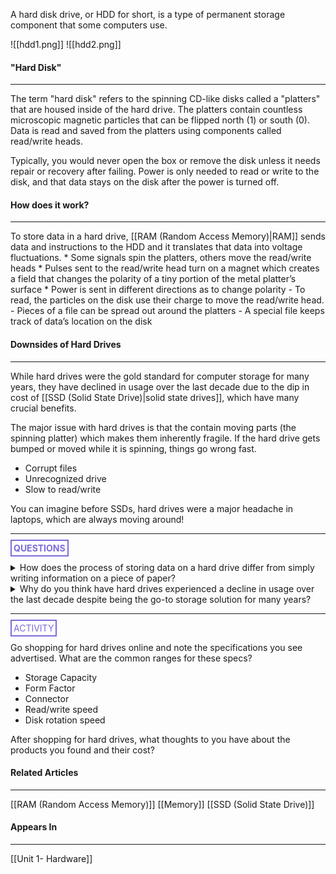 A hard disk drive, or HDD for short, is a type of permanent storage component that some computers use.

![[hdd1.png]]
![[hdd2.png]]

#### "Hard Disk"
<hr>
The term "hard disk" refers to the spinning CD-like disks called a "platters" that are housed inside of the hard drive. The platters contain countless microscopic magnetic particles that can be flipped north (1) or south (0). Data is read and saved from the platters using components called read/write heads.

Typically, you would never open the box or remove the disk unless it needs repair or recovery after failing. Power is only needed to read or write to the disk, and that data stays on the disk after the power is turned off. 

#### How does it work?
<hr>
To store data in a hard drive, [[RAM (Random Access Memory)|RAM]] sends data and instructions to the HDD and it translates that data into voltage fluctuations.
 * Some signals spin the platters, others move the read/write heads
* Pulses sent to the read/write head turn on a magnet which creates a field that changes the polarity of a tiny portion of the metal platter’s surface
* Power is sent in different directions as to change polarity
- To read, the particles on the disk use their charge to move the read/write head.
- Pieces of a file can be spread out around the platters
    - A special file keeps track of data’s location on the disk

#### Downsides of Hard Drives
<hr>
While hard drives were the gold standard for computer storage for many years, they have declined in usage over the last decade due to the dip in cost of [[SSD (Solid State Drive)|solid state drives]], which have many crucial benefits.

The major issue with hard drives is that the contain moving parts (the spinning platter) which makes them inherently fragile. If the hard drive gets bumped or moved while it is spinning, things go wrong fast.
* Corrupt files
* Unrecognized drive
* Slow to read/write

You can imagine before SSDs, hard drives were a major headache in laptops, which are always moving around!

<hr>

**<span style="color: #7b6cd9; border: 2px solid #7b6cd9; padding: 3px">QUESTIONS</span>**

<details>
	<summary>How does the process of storing data on a hard drive differ from simply writing information on a piece of paper?</summary>
		<p style="font-style: italic">Data is encoded onto a hard drive as 1's and 0s. Writing onto a piece of paper allows you to use any symbol or sketch.</p>
</details>

<details>
	<summary>Why do you think have hard drives experienced a decline in usage over the last decade despite being the go-to storage solution for many years?</summary>
		<p style="font-style: italic">Hard drives are fragile and our experience with computers is becoming more and more mobile.</p>
</details>

<hr>

<span style="color: #7b6cd9; border: 2px solid #7b6cd9; padding: 3px">ACTIVITY</span>

Go shopping for hard drives online and note the specifications you see advertised. What are the common ranges for these specs?
* Storage Capacity
* Form Factor
* Connector
* Read/write speed
* Disk rotation speed

After shopping for hard drives, what thoughts to you have about the products you found and their cost?

#### Related Articles
<hr>

[[RAM (Random Access Memory)]]
[[Memory]]
[[SSD (Solid State Drive)]]

#### Appears In
<hr>

[[Unit 1- Hardware]]
